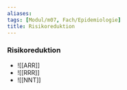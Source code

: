 ```yaml
---
aliases: 
tags: [Modul/m07, Fach/Epidemiologie]
title: Risikoreduktion
---
```

### Risikoreduktion
- ![[ARR]]
- ![[RRR]]
- ![[NNT]]